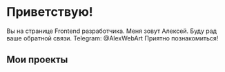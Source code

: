 Приветствую!
===

Вы на странице Frontend разработчика.
Меня зовут Алексей. Буду рад ваше обратной связи.
Telegram: @AlexWebArt
Приятно познакомиться!

## Мои проекты

<!--
**AlexWEBArt/AlexWEBArt** is a ✨ _special_ ✨ repository because its `README.md` (this file) appears on your GitHub profile.

Here are some ideas to get you started:

- 🔭 I’m currently working on ...
- 🌱 I’m currently learning ...
- 👯 I’m looking to collaborate on ...
- 🤔 I’m looking for help with ...
- 💬 Ask me about ...
- 📫 How to reach me: ...
- 😄 Pronouns: ...
- ⚡ Fun fact: ...
-->
